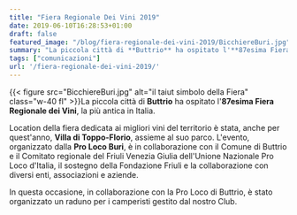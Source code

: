 ```yaml
---
title: "Fiera Regionale Dei Vini 2019"
date: 2019-06-10T16:28:53+01:00
draft: false
featured_image: "/blog/fiera-regionale-dei-vini-2019/BicchiereBuri.jpg"
summary: "La piccola città di **Buttrio** ha ospitato l'**87esima Fiera Regionale dei Vini**, la più antica in Italia ..."
tags: ["comunicazioni"]
url: '/fiera-regionale-dei-vini-2019/'
---
```


{{< figure src="BicchiereBuri.jpg" alt="il taiut simbolo della Fiera" class="w-40 fl" >}}La piccola città di **Buttrio** ha ospitato l'**87esima Fiera Regionale dei Vini**, la più antica in Italia.

Location della fiera dedicata ai migliori vini del territorio è stata, anche per quest'anno, **Villa di Toppo-Florio**, assieme al suo parco. L'evento, organizzato dalla **Pro Loco Buri**, è in collaborazione con il Comune di Buttrio e il Comitato regionale del Friuli Venezia Giulia dell'Unione Nazionale Pro Loco d'Italia, il sostegno della Fondazione Friuli e la collaborazione con diversi enti, associazioni e aziende.

In questa occasione, in collaborazione con la Pro Loco di Buttrio, è stato organizzato un raduno per i camperisti gestito dal nostro Club.

